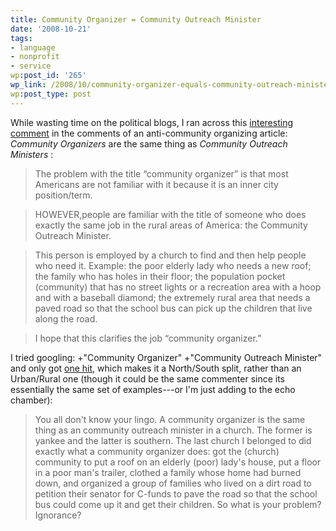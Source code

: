 ```yaml
---
title: Community Organizer = Community Outreach Minister
date: '2008-10-21'
tags:
- language
- nonprofit
- service
wp:post_id: '265'
wp_link: /2008/10/community-organizer-equals-community-outreach-minister/
wp:post_type: post
---
```


While wasting time on the political blogs, I ran across this [interesting comment](http://mnpublius.com/2008/10/mr-positive-hanging-out-with-team-smear/#comment-27022) in the comments of an anti-community organizing article: _Community Organizers_ are the same thing as _Community Outreach Ministers_ :

>

> The problem with the title “community organizer” is that most Americans are not familiar with it because it is an inner city position/term.

> HOWEVER,people are familiar with the title of someone who does exactly the same job in the rural areas of America: the Community Outreach Minister.

> This person is employed by a church to find and then help people who need it. Example: the poor elderly lady who needs a new roof; the family who has holes in their floor; the population pocket (community) that has no street lights or a recreation area with a hoop and with a baseball diamond; the extremely rural area that needs a paved road so that the school bus can pick up the children that live along the road.

> I hope that this clarifies the job “community organizer.”

I tried googling: +"Community Organizer" +"Community Outreach Minister" and only got [one hit](http://www.topix.com/forum/source/baltimore-sun/T1UQSLM7F4ILA3CLR/post47), which makes it a North/South split, rather than an Urban/Rural one (though it could be the same commenter since its essentially the same set of examples---or I'm just adding to the echo chamber):

>

> You all don't know your lingo. A community organizer is the same thing as an community outreach minister in a church. The former is yankee and the latter is southern. The last church I belonged to did exactly what a community organizer does: got the (church) community to put a roof on an elderly (poor) lady's house, put a floor in a poor man's trailer, clothed a family whose home had burned down, and organized a group of families who lived on a dirt road to petition their senator for C-funds to pave the road so that the school bus could come up it and get their children. So what is your problem? Ignorance?
